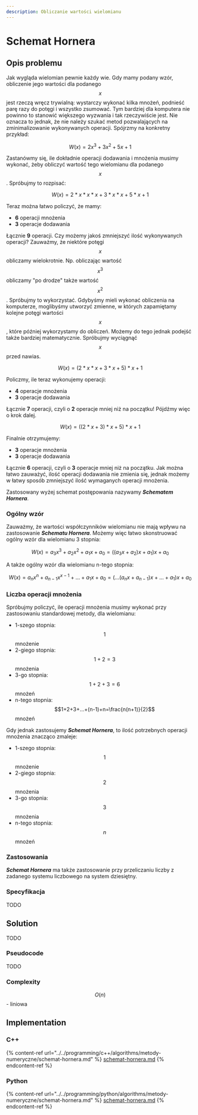 ```yaml
---
description: Obliczanie wartości wielomianu
---
```


# Schemat Hornera

## Opis problemu

Jak wygląda wielomian pewnie każdy wie. Gdy mamy podany wzór, obliczenie jego wartości dla podanego $$x$$ jest rzeczą wręcz trywialną: wystarczy wykonać kilka mnożeń, podnieść parę razy do potęgi i wszystko zsumować. Tym bardziej dla komputera nie powinno to stanowić większego wyzwania i tak rzeczywiście jest. Nie oznacza to jednak, że nie należy szukać metod pozwalających na zminimalizowanie wykonywanych operacji. Spójrzmy na konkretny przykład:

$$
W(x) = 2x^3+3x^2+5x+1
$$

Zastanówmy się, ile dokładnie operacji dodawania i mnożenia musimy wykonać, żeby obliczyć wartość tego wielomianu dla podanego $$x$$. Spróbujmy to rozpisać:

$$
W(x)=2*x*x*x+3*x*x+5*x+1
$$

Teraz można łatwo policzyć, że mamy:

* **6** operacji mnożenia
* **3** operacje dodawania

Łącznie **9** operacji. Czy możemy jakoś zmniejszyć ilość wykonywanych operacji? Zauważmy, że niektóre potęgi $$x$$ obliczamy wielokrotnie. Np. obliczając wartość $$x^3$$ obliczamy "po drodze" także wartość $$x^2$$. Spróbujmy to wykorzystać. Gdybyśmy mieli wykonać obliczenia na komputerze, moglibyśmy utworzyć zmienne, w których zapamiętamy kolejne potęgi wartości $$x$$ , które później wykorzystamy do obliczeń. Możemy do tego jednak podejść także bardziej matematycznie. Spróbujmy wyciągnąć $$x$$ przed nawias.

$$
W(x)=(2*x*x+3*x+5)*x+1
$$

Policzmy, ile teraz wykonujemy operacji:

* **4** operacje mnożenia
* **3** operacje dodawania

Łącznie **7** operacji, czyli o **2** operacje mniej niż na początku! Pójdźmy więc o krok dalej.

$$
W(x)=((2*x+3)*x+5)*x+1
$$

Finalnie otrzymujemy:

* **3** operacje mnożenia
* **3** operacje dodawania

Łącznie **6** operacji, czyli o **3** operacje mniej niż na początku. Jak można łatwo zauważyć, ilość operacji dodawania nie zmienia się, jednak możemy w łatwy sposób zmniejszyć ilość wymaganych operacji mnożenia.

Zastosowany wyżej schemat postępowania nazywamy _**Schematem Hornera**_.

### Ogólny wzór

Zauważmy, że wartości współczynników wielomianu nie mają wpływu na zastosowanie _**Schematu Hornera**_. Możemy więc łatwo skonstruować ogólny wzór dla wielomianu 3 stopnia:

$$
W(x)=a_3x^3+a_2x^2+a_1x+a_0=((a_3x+a_2)x+a_1)x+a_0
$$

A także ogólny wzór dla wielomianu n-tego stopnia:

$$
W(x)=a_nx^n+a_{n-1}x^{x-1}+...+a_1x+a_0=(...(a_nx+a_{n-1})x+...+a_1)x+a_0
$$

### Liczba operacji mnożenia

Spróbujmy policzyć, ile operacji mnożenia musimy wykonać przy zastosowaniu standardowej metody, dla wielomianu:

* 1-szego stopnia: $$1$$ mnożenie
* 2-giego stopnia: $$1+2=3$$ mnożenia
* 3-go stopnia: $$1+2+3=6$$ mnożeń
* n-tego stopnia: $$1+2+3+...+(n-1)+n=\frac{n(n+1)}{2}$$ mnożeń

Gdy jednak zastosujemy _**Schemat Hornera**_, to ilość potrzebnych operacji mnożenia znacząco zmaleje:

* 1-szego stopnia: $$1$$ mnożenie
* 2-giego stopnia: $$2$$ mnożenia
* 3-go stopnia: $$3$$ mnożenia
* n-tego stopnia: $$n$$ mnożeń

### Zastosowania

_**Schemat Hornera**_ ma także zastosowanie przy przeliczaniu liczby z zadanego systemu liczbowego na system dziesiętny.

### Specyfikacja

TODO

## Solution

TODO

### Pseudocode

TODO

### Complexity

$$O(n)$$ - liniowa

## Implementation

### C++

{% content-ref url="../../programming/c++/algorithms/metody-numeryczne/schemat-hornera.md" %}
[schemat-hornera.md](../../programming/c++/algorithms/metody-numeryczne/schemat-hornera.md)
{% endcontent-ref %}

### Python

{% content-ref url="../../programming/python/algorithms/metody-numeryczne/schemat-hornera.md" %}
[schemat-hornera.md](../../programming/python/algorithms/metody-numeryczne/schemat-hornera.md)
{% endcontent-ref %}

